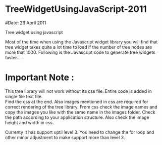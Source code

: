 # TreeWidgetUsingJavaScript-2011

#Date: 26 April 2011

Tree widget using javascript

Most of the time when using the Javascript widget library you will find that tree widget takes quite a lot time to 
load if the number of tree nodes are more that 1000. Following is the Javascript code to generate tree widgets faster....



# Important Note :
This tree library will not work without its css file. Entire code is added in single file text file.  
Find the css at the end. Also images mentioned in css are required for correct rendering of the tree library. 
From css check the image names and copy the images you like with the same name in the images folder.
Check the path according to your application structure. Also check the image height and width in css.

Currenty It has support uptil level 3. You need to change the for loop and other minor
adjustment to make support more than level 3.
